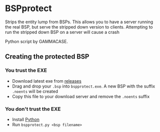 # BSPprotect
Strips the entity lump from BSPs. This allows you to have a server running the real BSP, but serve the stripped down version to clients. 
Attempting to run the stripped down BSP on a server will cause a crash

Python script by GAMMACASE.

## Creating the protected BSP
### You trust the EXE
- Download latest exe from [releases](https://github.com/dysphie/bsp-protect/releases)
- Drag and drop your `.bsp` into `bspprotect.exe`. A new BSP with the suffix `.noents` will be created
- Copy this file to your download server and remove the `.noents` suffix

### You don't trust the EXE
- Install [Python](https://www.python.org/downloads)
- Run `bspprotect.py <bsp filename>`


